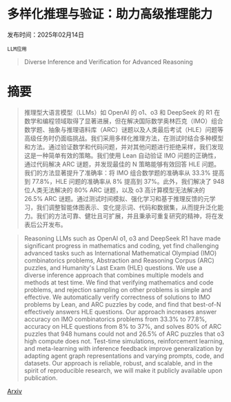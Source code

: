 # 多样化推理与验证：助力高级推理能力

发布时间：2025年02月14日

`LLM应用`

> Diverse Inference and Verification for Advanced Reasoning

# 摘要

> 推理型大语言模型（LLMs）如 OpenAI 的 o1、o3 和 DeepSeek 的 R1 在数学和编程领域取得了显著进展，但在解决国际数学奥林匹克（IMO）组合数学题、抽象与推理语料库（ARC）谜题以及人类最后考试（HLE）问题等高级任务时仍面临挑战。我们采用多样化推理方法，在测试时结合多种模型和方法。通过验证数学和代码问题，并对其他问题进行拒绝采样，我们发现这是一种简单有效的策略。我们使用 Lean 自动验证 IMO 问题的正确性，通过代码解决 ARC 谜题，并发现最佳的 N 策略能够有效回答 HLE 问题。我们的方法显著提升了准确率：将 IMO 组合数学题的准确率从 33.3% 提高到 77.8%，HLE 问题的准确率从 8% 提高到 37%。此外，我们解决了 948 位人类无法解决的 80% ARC 谜题，以及 o3 高计算模型无法解决的 26.5% ARC 谜题。通过测试时间模拟、强化学习和基于推理反馈的元学习，我们调整智能体图表示、变化提示词、代码和数据集，从而提升泛化能力。我们的方法可靠、健壮且可扩展，并且秉承可重复研究的精神，将在发表后公开发布。

> Reasoning LLMs such as OpenAI o1, o3 and DeepSeek R1 have made significant progress in mathematics and coding, yet find challenging advanced tasks such as International Mathematical Olympiad (IMO) combinatorics problems, Abstraction and Reasoning Corpus (ARC) puzzles, and Humanity's Last Exam (HLE) questions. We use a diverse inference approach that combines multiple models and methods at test time. We find that verifying mathematics and code problems, and rejection sampling on other problems is simple and effective. We automatically verify correctness of solutions to IMO problems by Lean, and ARC puzzles by code, and find that best-of-N effectively answers HLE questions. Our approach increases answer accuracy on IMO combinatorics problems from 33.3% to 77.8%, accuracy on HLE questions from 8% to 37%, and solves 80% of ARC puzzles that 948 humans could not and 26.5% of ARC puzzles that o3 high compute does not. Test-time simulations, reinforcement learning, and meta-learning with inference feedback improve generalization by adapting agent graph representations and varying prompts, code, and datasets. Our approach is reliable, robust, and scalable, and in the spirit of reproducible research, we will make it publicly available upon publication.

[Arxiv](https://arxiv.org/abs/2502.09955)